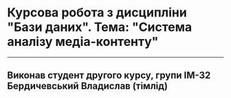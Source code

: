 
# Курсова робота з дисципліни "Бази даних". Тема: "Система аналізу медіа-контенту"
___
## Виконав студент другого курсу, групи ІМ-32 Бердичевський Владислав (тімлід)
